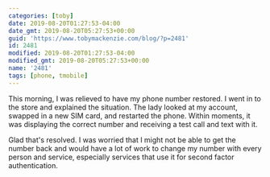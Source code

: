 ```yaml
---
categories: [toby]
date: 2019-08-20T01:27:53-04:00
date_gmt: 2019-08-20T05:27:53+00:00
guid: 'https://www.tobymackenzie.com/blog/?p=2481'
id: 2481
modified: 2019-08-20T01:27:53-04:00
modified_gmt: 2019-08-20T05:27:53+00:00
name: '2481'
tags: [phone, tmobile]
---
```


This morning, I was relieved to have my phone number restored.<!--more-->  I went in to the store and explained the situation.  The lady looked at my account, swapped in a new SIM card, and restarted the phone.  Within moments, it was displaying the correct number and receiving a test call and text with it.

Glad that's resolved.  I was worried that I might not be able to get the number back and would have a lot of work to change my number with every person and service, especially services that use it for second factor authentication.
